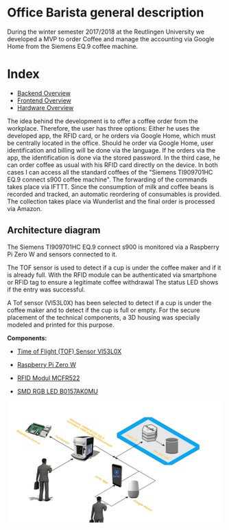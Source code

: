 # Office Barista general description
During the winter semester 2017/2018 at the Reutlingen University we developed a MVP to order Coffee and manage the accounting via Google Home from the Siemens EQ.9 coffee machine.


# Index
* [Backend Overview](https://github.com/gauggelb/Officebarista/tree/master/backend
 "Backend Overview")
 * [Frontend Overview](https://github.com/gauggelb/Officebarista/tree/master/frontend
 "Frontend Overview")
 * [Hardware Overview](https://github.com/gauggelb/Officebarista/tree/master/hardware
 "Hardware Overview")



The idea behind the development is to offer a coffee order from the workplace. Therefore, the user has three options:
Either he uses the developed app, the RFID card, or he orders via Google Home, which must be centrally located in the office.
Should he order via Google Home, user identification and billing will be done via the language. If he orders via the app,
the identification is done via the stored password. In the third case, he can order coffee as usual with his RFID card directly on the device.
In both cases I can access all the standard coffees of the "Siemens TI909701HC EQ.9 connect s900 coffee machine". The forwarding of the commands takes place via IFTTT.
Since the consumption of milk and coffee beans is recorded and tracked, an automatic reordering of consumables is provided. The collection takes place via Wunderlist
and the final order is processed via Amazon.

## Architecture diagram


The Siemens TI909701HC EQ.9 connect s900 is monitored via a Raspberry Pi Zero W and sensors connected to it.

The TOF sensor is used to detect if a cup is under the coffee maker and if it is already full.
With the RFID module can be authenticated via smartphone or RFID tag to ensure a legitimate coffee withdrawal
The status LED shows if the entry was successful.

A Tof sensor (Vl53L0X) has been selected to detect if a cup is under the coffee maker and to detect if the cup is
full or empty. For the secure placement of the technical components, a 3D housing was specially modeled and printed for this purpose.

**Components:**

* [Time of Flight (TOF) Sensor Vl53L0X](https://www.amazon.de/Adafruit-Entfernungssensor-VL6180X-Flight-Sensor/dp/B01N9OOSQE/ref=pd_sbs_60_6?_encoding=UTF8&psc=1&refRID=AQ18450P2VPF9M0GNW5W
 "Time of Flight (TOF) Sensor Vl53L0X")

* [Raspberry Pi Zero W](https://www.amazon.de/gp/product/B06XCYGP27/ref=as_li_tl?ie=UTF8&tag=stapptory04-21&camp=1638&creative=6742&linkCode=as2&creativeASIN=B06XCYGP27&linkId=f8232bfc1cb044212710ab896692e510
 "Raspberry Pi Zero W")

* [RFID Modul MCFR522](https://www.amazon.de/gp/product/B00QFDRPZY/ref=as_li_tl?ie=UTF8&tag=stapptory04-21&camp=1638&creative=6742&linkCode=as2&creativeASIN=B00QFDRPZY&linkId=2a0ebd829ebf6630c376d83f4d594433
 "RFID Modul MCFR522")

* [SMD RGB LED B0157AK0MU](https://www.amazon.de/gp/product/B0157AK0MU/ref=as_li_tl?ie=UTF8&tag=stapptory04-21&camp=1638&creative=6742&linkCode=as2&creativeASIN=B0157AK0MU&linkId=bd003decf6ac0da40e9f52439a2b63d7
 "SMD RGB LED B0157AK0MU")





![Architecture diagram](README/architecture_diagram.png)
